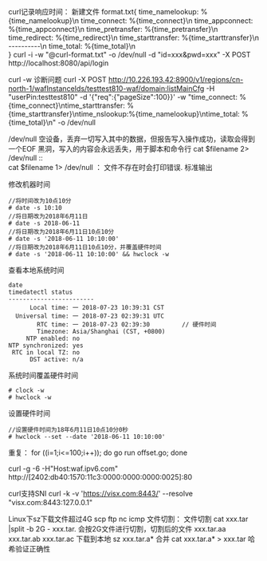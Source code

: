 curl记录响应时间：
	新建文件 format.txt{
	    time_namelookup:  %{time_namelookup}\n
	       time_connect:  %{time_connect}\n
	    time_appconnect:  %{time_appconnect}\n
	   time_pretransfer:  %{time_pretransfer}\n
	      time_redirect:  %{time_redirect}\n
	 time_starttransfer:  %{time_starttransfer}\n
	                    ----------\n
	         time_total:  %{time_total}\n	
	}
	curl -i -w "@curl-format.txt" -o /dev/null -d "id=xxx&pwd=xxx" -X POST http://localhost:8080/api/login

curl -w
	诊断问题
	curl -X POST http://10.226.193.42:8900/v1/regions/cn-north-1/wafInstanceIds/testtest810-waf/domain:listMainCfg -H "userPin:testtest810" -d '{"req":{"pageSize":100}}'  -w  "time_connect: %{time_connect}\ntime_starttransfer: %{time_starttransfer}\ntime_nslookup:%{time_namelookup}\ntime_total: %{time_total}\n" -o /dev/null

/dev/null
	空设备，丢弃一切写入其中的数据，但报告写入操作成功，读取会得到一个EOF
	黑洞，写入的内容会永远丢失，用于脚本和命令行
	cat $filename 2> /dev/null  :: 			
	cat $filename 1> /dev/null ： 文件不存在时会打印错误. 标准输出

修改机器时间
```
//将时间改为10点10分
# date -s 10:10
//将日期改为2018年6月11日
# date -s 2018-06-11
//将日期改为2018年6月11日10点10分
# date -s '2018-06-11 10:10:00'
//将日期改为2018年6月11日10点10分，并覆盖硬件时间
# date -s '2018-06-11 10:10:00' && hwclock -w
```
查看本地系统时间
```
date
timedatectl status
------------------------
      Local time: 一 2018-07-23 10:39:31 CST
  Universal time: 一 2018-07-23 02:39:31 UTC
        RTC time: 一 2018-07-23 02:39:30			// 硬件时间
        Timezone: Asia/Shanghai (CST, +0800)
     NTP enabled: no
NTP synchronized: yes
 RTC in local TZ: no
      DST active: n/a

```
系统时间覆盖硬件时间
```
# clock -w
# hwclock -w 
```
设置硬件时间
```
//设置硬件时间为18年6月11日10点10分0秒
# hwclock --set --date '2018-06-11 10:10:00'
```
重复：
 for ((i=1;i<=100;i++)); do go run offset.go; done

 curl -g -6 -H"Host:waf.ipv6.com" http://[2402:db40:1570:11c3:0000:0000:0000:0025]:80

 curl支持SNI
curl -k -v 'https://visx.com:8443/' --resolve "visx.com:8443:127.0.0.1"


Linux下sz下载文件超过4G
	scp
	ftp
	nc
	icmp
	文件切割：
		文件切割
			cat xxx.tar |split  -b 2G - xxx.tar.
			会按2G文件进行切割，切割后的文件 xxx.tar.aa xxx.tar.ab xxx.tar.ac
		下载到本地
			sz xxx.tar.a* 
		合并
			cat xxx.tar.a* > xxx.tar
			哈希验证正确性

